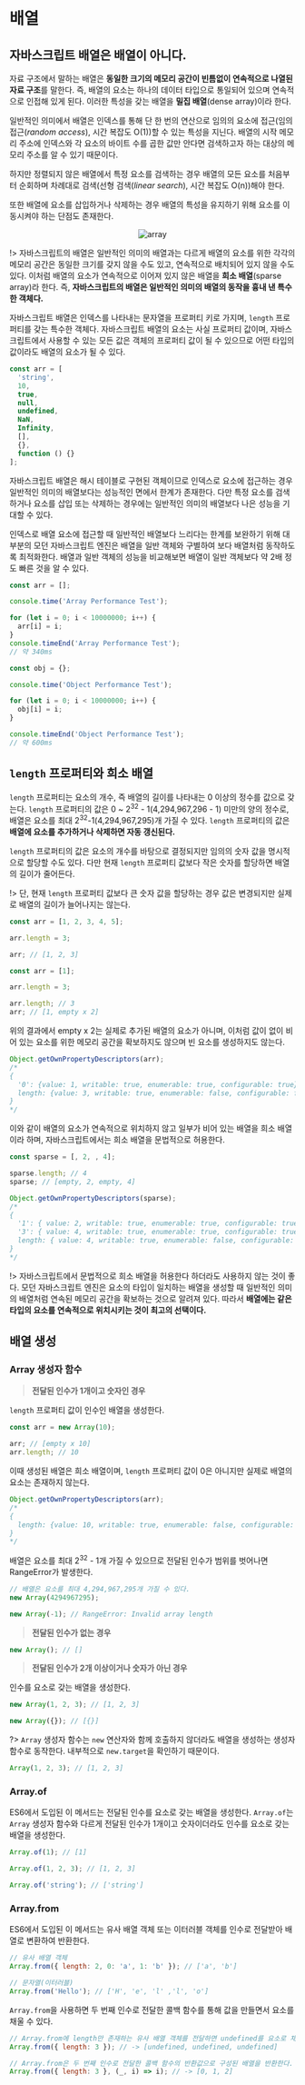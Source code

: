 # 배열

## 자바스크립트 배열은 배열이 아니다.

자료 구조에서 말하는 배열은 **동일한 크기의 메모리 공간이 빈틈없이 연속적으로 나열된 자료 구조**를 말한다. 즉, 배열의 요소는 하나의 데이터 타입으로 통일되어 있으며 연속적으로 인접해 있게 된다. 이러한 특성을 갖는 배열을 **밀집 배열**(dense array)이라 한다.

일반적인 의미에서 배열은 인덱스를 통해 단 한 번의 연산으로 임의의 요소에 접근(임의 접근(_random access_), 시간 복잡도 O(1))할 수 있는 특성을 지닌다. 배열의 시작 메모리 주소에 인덱스와 각 요소의 바이트 수를 곱한 값만 안다면 검색하고자 하는 대상의 메모리 주소를 알 수 있기 때문이다.

하지만 정렬되지 않은 배열에서 특정 요소를 검색하는 경우 배열의 모든 요소를 처음부터 순회하며 차례대로 검색(선형 검색(_linear search_), 시간 복잡도 O(n))해야 한다.

또한 배열에 요소를 삽입하거나 삭제하는 경우 배열의 특성을 유지하기 위해 요소를 이동시켜야 하는 단점도 존재한다.

<center>
<img src="https://poiemaweb.com/assets/fs-images/27-2.png" alt="array">
</center>

!> 자바스크립트의 배열은 일반적인 의미의 배열과는 다르게 배열의 요소를 위한 각각의 메모리 공간은 동일한 크기를 갖지 않을 수도 있고, 연속적으로 배치되어 있지 않을 수도 있다. 이처럼 배열의 요소가 연속적으로 이어져 있지 않은 배열을 **희소 배열**(sparse array)라 한다. 즉, **자바스크립트의 배열은 일반적인 의미의 배열의 동작을 흉내 낸 특수한 객체다.**

자바스크립트 배열은 인덱스를 나타내는 문자열을 프로퍼티 키로 가지며, `length` 프로퍼티를 갖는 특수한 객체다. 자바스크립트 배열의 요소는 사실 프로퍼티 값이며, 자바스크립트에서 사용할 수 있는 모든 값은 객체의 프로퍼티 값이 될 수 있으므로 어떤 타입의 값이라도 배열의 요소가 될 수 있다.

```javascript
const arr = [
  'string',
  10,
  true,
  null,
  undefined,
  NaN,
  Infinity,
  [],
  {},
  function () {}
];
```

자바스크립트 배열은 해시 테이블로 구현된 객체이므로 인덱스로 요소에 접근하는 경우 일반적인 의미의 배열보다는 성능적인 면에서 한계가 존재한다. 다만 특정 요소를 검색하거나 요소를 삽입 또는 삭제하는 경우에는 일반적인 의미의 배열보다 나은 성능을 기대할 수 있다.

인덱스로 배열 요소에 접근할 때 일반적인 배열보다 느리다는 한계를 보완하기 위해 대부분의 모던 자바스크립트 엔진은 배열을 일반 객체와 구별하여 보다 배열처럼 동작하도록 최적화한다. 배열과 일반 객체의 성능을 비교해보면 배열이 일반 객체보다 약 2배 정도 빠른 것을 알 수 있다.

```javascript
const arr = [];

console.time('Array Performance Test');

for (let i = 0; i < 10000000; i++) {
  arr[i] = i;
}
console.timeEnd('Array Performance Test');
// 약 340ms

const obj = {};

console.time('Object Performance Test');

for (let i = 0; i < 10000000; i++) {
  obj[i] = i;
}

console.timeEnd('Object Performance Test');
// 약 600ms
```

## `length` 프로퍼티와 희소 배열

`length` 프로퍼티는 요소의 개수, 즉 배열의 길이를 나타내는 0 이상의 정수를 값으로 갖는다. `length` 프로퍼티의 값은 0 ~ 2<sup>32</sup> - 1(4,294,967,296 - 1) 미만의 양의 정수로, 배열은 요소를 최대 2<sup>32</sup>-1(4,294,967,295)개 가질 수 있다. `length` 프로퍼티의 값은 **배열에 요소를 추가하거나 삭제하면 자동 갱신된다.**

`length` 프로퍼티의 값은 요소의 개수를 바탕으로 결정되지만 임의의 숫자 값을 명시적으로 할당할 수도 있다. 다만 현재 `length` 프로퍼티 값보다 작은 숫자를 할당하면 배열의 길이가 줄어든다.

!> 단, 현재 `length` 프로퍼티 값보다 큰 숫자 값을 할당하는 경우 값은 변경되지만 실제로 배열의 길이가 늘어나지는 않는다.

```javascript
const arr = [1, 2, 3, 4, 5];

arr.length = 3;

arr; // [1, 2, 3]

const arr = [1];

arr.length = 3;

arr.length; // 3
arr; // [1, empty x 2]
```

위의 결과에서 empty x 2는 실제로 추가된 배열의 요소가 아니며, 이처럼 값이 없이 비어 있는 요소를 위한 메모리 공간을 확보하지도 않으며 빈 요소를 생성하지도 않는다.

```javascript
Object.getOwnPropertyDescriptors(arr);
/*
{
  '0': {value: 1, writable: true, enumerable: true, configurable: true},
  length: {value: 3, writable: true, enumerable: false, configurable: false}
}
*/
```

이와 같이 배열의 요소가 연속적으로 위치하지 않고 일부가 비어 있는 배열을 희소 배열이라 하며, 자바스크립트에서는 희소 배열을 문법적으로 허용한다.

```javascript
const sparse = [, 2, , 4];

sparse.length; // 4
sparse; // [empty, 2, empty, 4]

Object.getOwnPropertyDescriptors(sparse);
/*
{
  '1': { value: 2, writable: true, enumerable: true, configurable: true },
  '3': { value: 4, writable: true, enumerable: true, configurable: true },
  length: { value: 4, writable: true, enumerable: false, configurable: false }
}
*/
```

!> 자바스크립트에서 문법적으로 희소 배열을 허용한다 하더라도 사용하지 않는 것이 좋다. 모던 자바스크립트 엔진은 요소의 타입이 일치하는 배열을 생성할 때 일반적인 의미의 배열처럼 연속된 메모리 공간을 확보하는 것으로 알려져 있다. 따라서 **배열에는 같은 타입의 요소를 연속적으로 위치시키는 것이 최고의 선택이다.**

## 배열 생성

### Array 생성자 함수

> **전달된 인수가 1개이고 숫자인 경우**

`length` 프로퍼티 값이 인수인 배열을 생성한다.

```javascript
const arr = new Array(10);

arr; // [empty x 10]
arr.length; // 10
```

이때 생성된 배열은 희소 배열이며, `length` 프로퍼티 값이 0은 아니지만 실제로 배열의 요소는 존재하지 않는다.

```javascript
Object.getOwnPropertyDescriptors(arr);
/*
{
  length: {value: 10, writable: true, enumerable: false, configurable: false}
}
*/
```

배열은 요소를 최대 2<sup>32</sup> - 1개 가질 수 있으므로 전달된 인수가 범위를 벗어나면 RangeError가 발생한다.

```javascript
// 배열은 요소를 최대 4,294,967,295개 가질 수 있다.
new Array(4294967295);

new Array(-1); // RangeError: Invalid array length
```

> **전달된 인수가 없는 경우**

```javascript
new Array(); // []
```

> **전달된 인수가 2개 이상이거나 숫자가 아닌 경우**

인수를 요소로 갖는 배열을 생성한다.

```javascript
new Array(1, 2, 3); // [1, 2, 3]

new Array({}); // [{}]
```

?> `Array` 생성자 함수는 `new` 연산자와 함께 호출하지 않더라도 배열을 생성하는 생성자 함수로 동작한다. 내부적으로 `new.target`을 확인하기 때문이다.

```javascript
Array(1, 2, 3); // [1, 2, 3]
```

### Array.of

ES6에서 도입된 이 메서드는 전달된 인수를 요소로 갖는 배열을 생성한다. `Array.of`는 `Array` 생성자 함수와 다르게 전달된 인수가 1개이고 숫자이더라도 인수를 요소로 갖는 배열을 생성한다.

```javascript
Array.of(1); // [1]

Array.of(1, 2, 3); // [1, 2, 3]

Array.of('string'); // ['string']
```

### Array.from

ES6에서 도입된 이 메서드는 유사 배열 객체 또는 이터러블 객체를 인수로 전달받아 배열로 변환하여 반환한다.

```javascript
// 유사 배열 객체
Array.from({ length: 2, 0: 'a', 1: 'b' }); // ['a', 'b']

// 문자열(이터러블)
Array.from('Hello'); // ['H', 'e', 'l' ,'l', 'o']
```

`Array.from`을 사용하면 두 번째 인수로 전달한 콜백 함수를 통해 값을 만들면서 요소를 채울 수 있다.

```javascript
// Array.from에 length만 존재하는 유사 배열 객체를 전달하면 undefined를 요소로 채운다.
Array.from({ length: 3 }); // -> [undefined, undefined, undefined]

// Array.from은 두 번째 인수로 전달한 콜백 함수의 반환값으로 구성된 배열을 반환한다.
Array.from({ length: 3 }, (_, i) => i); // -> [0, 1, 2]
```
